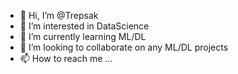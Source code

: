 - 👋 Hi, I’m @Trepsak
- 👀 I’m interested in DataScience
- 🌱 I’m currently learning ML/DL
- 💞️ I’m looking to collaborate on any ML/DL projects
- 📫 How to reach me ...

<!---
Trepsak/Trepsak is a ✨ special ✨ repository because its `README.md` (this file) appears on your GitHub profile.
You can click the Preview link to take a look at your changes.
--->
